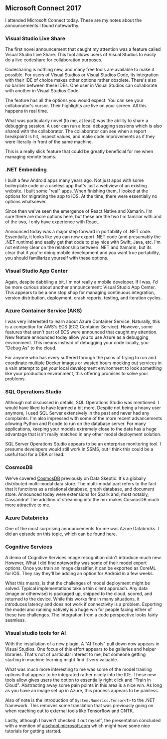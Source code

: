 ## Microsoft Connect 2017

I attended Microsoft Connect today.  These are my notes about the announcements I found noteworthy.


### Visual Studio Live Share

The first novel announcement that caught my attention was a feature called Visual Studio Live Share.  This tool allows users of Visual Studios to easily do a live codeshare for collaboration purposes.

Codesharing is nothing new, and many free tools are available to make it possible.  For users of Visual Studios or Visual Studios Code, its integration with their IDE of choice makes other options rather obsolete.  There's also no barrier between these IDEs. One user in Visual Studios can collaborate with another in Visual Studios Code.

The feature has all the options you would expect.  You can see your collaborator's cursor.  Their highlights are live on your screen.  All this happens in real time.

What was particularly novel (to me, at least) was the ability to share a debugging session.  A user can run a local debugging sessions which is also shared with the collaborator.  The collaborator can see when a report breakpoint is hit, inspect values, and make code improvements as if they were literally in front of the same machine.

This is a really slick feature that could be greatly beneficial for me when managing remote teams.


### .NET Embedding

I built a few Android apps many years ago.  Not just apps with some boilerplate code or a useless app that's just a webview of an existing website.  I built some "real" apps.  When finishing them, I looked at the options for migrating the app to iOS.  At the time, there were essentially no options whatsoever.

Since then we've seen the emergence of React Native and Xamarin.  I'm sure there are more options here, but these are the two I'm familiar with and of the two, I only have experience with React.

Announced today was a major step forward in portability of .NET code.  Essentially, it looks like you can now export .NET code (and presumably the .NET runtime) and easily get that code to play nice with Swift, Java, etc.  I'm not entirely clear on the relationship between .NET and Xamarin, but its clear that if you're doing mobile development and you want true portability, you should familiarize yourself with these options.


### Visual Studio App Center

Again, despite dabbling a bit, I'm not really a mobile developer.  If I was, I'd be more curious about another announcement: Visual Studio App Center.  This appears to be a one stop shop for managing continuous integration, version distribution, deployment, crash reports, testing, and iteration cycles.


### Azure Container Service (AKS)

I was very interested to learn about Azure Container Service.  Naturally, this is a competitor for AWS's ECS (EC2 Container Service).  However, some features that aren't part of ECS were announced that caught my attention.  New feature announced today allow you to use Azure as a debugging environment.  This means instead of debugging your code locally, you "Debug As" to the cloud.

For anyone who has every suffered through the pains of trying to run and coordinate multiple Docker images or wasted hours mocking out services in a vain attempt to get your local development environment to look something like your production environment, this offering promises to solve your problems.


### SQL Operations Studio

Although not discussed in details, SQL Operations Studio was mentioned.  I would have liked to have learned a bit more.  Despite not being a heavy user anymore, I used SQL Server extensively in the past and never had any complaints.  I'm also impressed with some of the more recent advancements allowing Python and R code to run on the database server.  For many applications, keeping your models extremely close to the data has a huge advantage that isn't really matched in any other model deployment solution.

SQL Server Operations Studio appears to be an enterprise monitoring tool.  I presume developers would still work in SSMS, but I think this could be a useful tool for a DBA or lead.


### CosmosDB

We've covered [CosmosDB](https://dataskeptic.com/blog/episodes/2017/cosmos-db) previously on Data Skeptic.  It's a globally distributed multi-modal data store.  The multi-modal part refers to the fact that it functions as a relational database, graph database, and document store.  Announced today were extensions for Spark and, most notably, Cassandra!  The addition of streaming into the mix makes CosmosDB much more attractive to me.


### Azure Databricks

One of the most surprising announcements for me was Azure Databricks.  I did an episode on this topic, which can be found [here](https://dataskeptic.com/blog/episodes/2017/azure-databricks).


### Cognitive Services

A demo of Cognitive Services image recognition didn't introduce much new.  However, What I did find noteworthy was some of their model export options.  Once you train an image classifier, it can be exported as CoreML for iOS.  They say they'll be adding an option for Android in a few weeks.

What this means, is that the challenges of model deployment might be solved.  Typical implementations take a thin client approach.  Any data (image or otherwise) is packaged up, shipped to the cloud, scored, and returned to the device.  While this works fine in many situations, it introduces latency and does not work if connectivity is a problem.  Exporting the model and running natively is a huge win for people facing either of these two challenges.  The integration from a code perspective looks fairly seamless.


### Visual studio tools for AI

With the installation of a new plugin, A "AI Tools" pull down now appears in Visual Studios.  One focus of this effort appears to be galleries and helper libraries.  That's not of particular interest to me, but someone getting starting in machine learning might find it very valuable.

What was much more interesting to me was some of the model training options that appear to be integrated rather nicely into the IDE.  These new tools allow gives users the option to essentially right click and "Train in Cloud".  Abstracting away some pain points in this area is a nice win.  As long as you have an image set up in Azure, this process appears to be painless.

Also of note is the introduction of `System.Numerics.Tensor<T>` to the .NET framework.  This removes some translation that was previously going on when reaching out to external tools like Tensorflow and CNTK.

Lastly, although I haven't checked it out myself, the presentation concluded with a mention of [aischool.microsoft.com](http://aischool.microsoft.com) which might have some nice tutorials for getting started.



